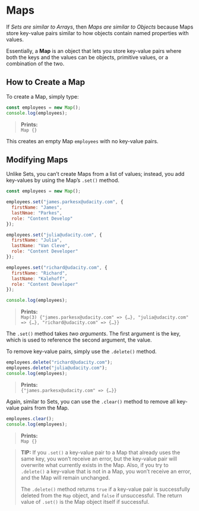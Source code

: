 # Maps

If _Sets are similar to Arrays_, then _Maps are similar to Objects_ because Maps store key-value pairs similar to how objects contain named properties with values.

Essentially, a **Map** is an object that lets you store key-value pairs where both the keys and the values can be objects, primitive values, or a combination of the two.

## How to Create a Map

To create a Map, simply type:

```js
const employees = new Map();
console.log(employees);
```

> **Prints:**  
> `Map {}`

This creates an empty Map `employees` with no key-value pairs.

## Modifying Maps

Unlike Sets, you can’t create Maps from a list of values; instead, you add key-values by using the Map’s `.set()` method.

```js
const employees = new Map();

employees.set("james.parkesx@udacity.com", {
  firstName: "James",
  lastNmae: "Parkes",
  role: "Content Develop"
});

employees.set("julia@udacity.com", {
  firstName: "Julia",
  lastName: "Van Cleve",
  role: "Content Developer"
});

employees.set("richard@udacity.com", {
  firstName: "Richard",
  lastName: "Kalehoff",
  role: "Content Developer"
});

console.log(employees);
```

> **Prints:**  
> `Map(3) {"james.parkesx@udacity.com" => {…}, "julia@udacity.com" => {…}, "richard@udacity.com" => {…}}`

The `.set()` method takes _two arguments_. The first argument is the key, which is used to reference the second argument, the value.

To remove key-value pairs, simply use the `.delete()` method.

```js
employees.delete("richard@udacity.com");
employees.delete("julia@udacity.com");
console.log(employees);
```

> **Prints:**  
> `{"james.parkesx@udacity.com" => {…}}`

Again, similar to Sets, you can use the `.clear()` method to remove all key-value pairs from the Map.

```js
employees.clear();
console.log(employees);
```

> **Prints:**  
> `Map {}`

> **TIP:** If you `.set()` a key-value pair to a Map that already uses the same key, you won’t receive an error, but the key-value pair will overwrite what currently exists in the Map. Also, if you try to `.delete()` a key-value that is not in a Map, you won’t receive an error, and the Map will remain unchanged.
>
> The `.delete()` method returns `true` if a key-value pair is successfully deleted from the `Map` object, and `false` if unsuccessful. The return value of `.set()` is the Map object itself if successful.
